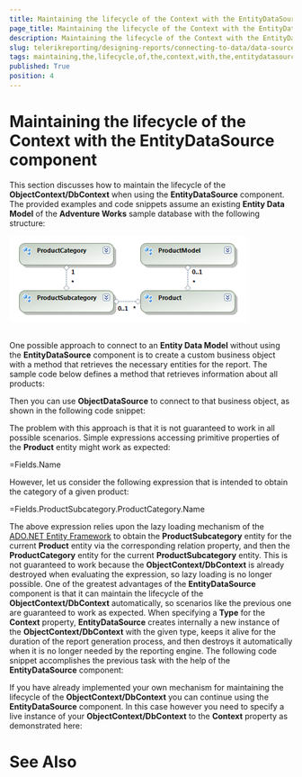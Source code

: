 ```yaml
---
title: Maintaining the lifecycle of the Context with the EntityDataSource component
page_title: Maintaining the lifecycle of the Context with the EntityDataSource component | for Telerik Reporting Documentation
description: Maintaining the lifecycle of the Context with the EntityDataSource component
slug: telerikreporting/designing-reports/connecting-to-data/data-source-components/entitydatasource-component/maintaining-the-lifecycle-of-the-context-with-the-entitydatasource-component
tags: maintaining,the,lifecycle,of,the,context,with,the,entitydatasource,component
published: True
position: 4
---
```


# Maintaining the lifecycle of the Context with the EntityDataSource component



This section discusses how to maintain the lifecycle of the __ObjectContext/DbContext__ when using the 
    	__EntityDataSource__ component. The provided examples and code snippets assume an existing __Entity Data Model__ 
    	of the __Adventure Works__ sample database with the following structure:

![](images/DataSources/EntityDataSourceAdventureWorksEntityModel.png)

## 

One possible approach to connect to an __Entity Data Model__ without using the __EntityDataSource__ component 
      	is to create a custom business object with a method that retrieves the necessary entities for the report. 
      	The sample code below defines a method that retrieves information about all products:
      	

	



	



Then you can use __ObjectDataSource__ to connect to that business object, as shown in the following code snippet:
      	

	



	



The problem with this approach is that it is not guaranteed to work in all possible scenarios. Simple expressions 
      	accessing primitive properties of the __Product__ entity might work as expected:
      	

=Fields.Name

However, let us consider the following expression that is intended to obtain the category of a given product:

=Fields.ProductSubcategory.ProductCategory.Name

The above expression relies upon the lazy loading mechanism of the [ADO.NET Entity Framework](http://msdn.microsoft.com/en-us/library/aa697427%28VS.80%29.aspx) to 
      	obtain the __ProductSubcategory__ entity for the current __Product__ entity via the corresponding relation property, 
      	and then the __ProductCategory__ entity for the current __ProductSubcategory__ entity. This is not guaranteed to work 
      	because the __ObjectContext/DbContext__ is already destroyed when evaluating the expression, so lazy loading is no longer 
      	possible. One of the greatest advantages of the __EntityDataSource__ component is that it can maintain the 
      	lifecycle of the __ObjectContext/DbContext__ automatically, so scenarios like the previous one are guaranteed to work as 
      	expected. When specifying a __Type__ for the __Context__ property, __EntityDataSource__ creates internally a new 
      	instance of the __ObjectContext/DbContext__ with the given type, keeps it alive for the duration of the report generation 
      	process, and then destroys it automatically when it is no longer needed by the reporting engine. The following 
      	code snippet accomplishes the previous task with the help of the __EntityDataSource__ component:
      	

	



	



If you have already implemented your own mechanism for maintaining the lifecycle of the __ObjectContext/DbContext__ 
      	you can continue using the __EntityDataSource__ component. In this case however you need to specify a live instance 
      	of your __ObjectContext/DbContext__ to the __Context__ property as demonstrated here:
    	

	



	



# See Also
